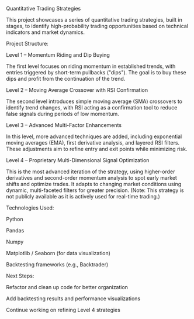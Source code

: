 Quantitative Trading Strategies

This project showcases a series of quantitative trading strategies, built in stages, to identify high-probability trading opportunities based on technical indicators and market dynamics.

Project Structure:

Level 1 – Momentum Riding and Dip Buying

The first level focuses on riding momentum in established trends, with entries triggered by short-term pullbacks ("dips"). The goal is to buy these dips and profit from the continuation of the trend.

Level 2 – Moving Average Crossover with RSI Confirmation

The second level introduces simple moving average (SMA) crossovers to identify trend changes, with RSI acting as a confirmation tool to reduce false signals during periods of low momentum.

Level 3 – Advanced Multi-Factor Enhancements

In this level, more advanced techniques are added, including exponential moving averages (EMA), first derivative analysis, and layered RSI filters. These adjustments aim to refine entry and exit points while minimizing risk.

Level 4 – Proprietary Multi-Dimensional Signal Optimization

This is the most advanced iteration of the strategy, using higher-order derivatives and second-order momentum analysis to spot early market shifts and optimize trades. It adapts to changing market conditions using dynamic, multi-faceted filters for greater precision. (Note: This strategy is not publicly available as it is actively used for real-time trading.)

Technologies Used:

Python

Pandas

Numpy

Matplotlib / Seaborn (for data visualization)

Backtesting frameworks (e.g., Backtrader)

Next Steps:

Refactor and clean up code for better organization

Add backtesting results and performance visualizations

Continue working on refining Level 4 strategies
